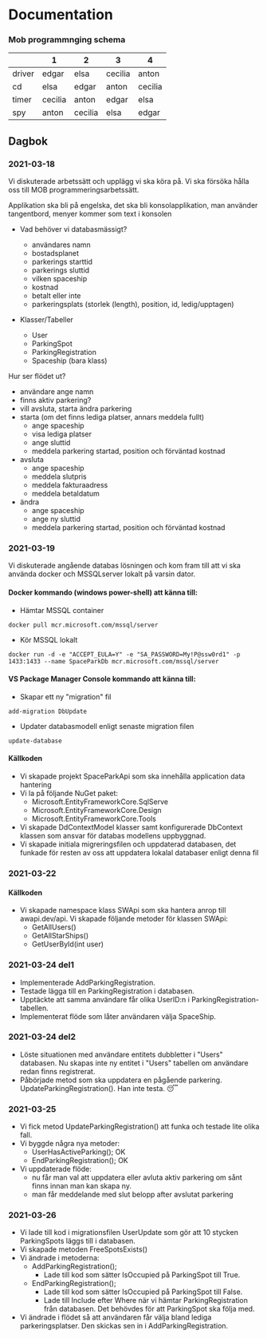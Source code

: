 # Documentation
### Mob programmnging schema
|   |  1 |  2 | 3  |  4 |
|---|---|---|---|---|
| driver  | edgar  | elsa  | cecilia  |  anton |
| cd  |  elsa |  edgar |  anton |  cecilia |
| timer  | cecilia  | anton  | edgar  | elsa  |
| spy  | anton  | cecilia  | elsa  |  edgar |

## Dagbok
### 2021-03-18
Vi diskuterade arbetssätt och upplägg vi ska köra på.
Vi ska försöka hålla oss till MOB programmeringsarbetssätt.

Applikation ska bli på engelska, det ska bli konsolapplikation, man använder tangentbord, menyer kommer som text i konsolen

* Vad behöver vi databasmässigt?
  * användares namn
  * bostadsplanet
  * parkerings starttid
  * parkerings sluttid
  * vilken spaceship
  * kostnad
  * betalt eller inte
  * parkeringsplats (storlek (length), position, id, ledig/upptagen)

* Klasser/Tabeller
  * User
  * ParkingSpot
  * ParkingRegistration
  * Spaceship (bara klass)

Hur ser flödet ut?
* användare ange namn
* finns aktiv parkering?
* vill avsluta, starta ändra parkering
* starta (om det finns lediga platser, annars meddela fullt)
	* ange spaceship
	* visa lediga platser
	* ange sluttid
	* meddela parkering startad, position och förväntad kostnad
* avsluta
	* ange spaceship
	* meddela slutpris
	* meddela fakturaadress
	* meddela betaldatum
* ändra
	* ange spaceship
	* ange ny sluttid
	* meddela parkering startad, position och förväntad kostnad

### 2021-03-19

Vi diskuterade angående databas lösningen och kom fram till att vi ska använda docker och MSSQLserver lokalt på varsin dator.
#### Docker kommando (windows power-shell) att känna till:

* Hämtar MSSQL container
```
docker pull mcr.microsoft.com/mssql/server
```
* Kör MSSQL lokalt
```
docker run -d -e "ACCEPT_EULA=Y" -e "SA_PASSWORD=My!P@ssw0rd1" -p 1433:1433 --name SpaceParkDb mcr.microsoft.com/mssql/server
```
#### VS Package Manager Console kommando att känna till:
* Skapar ett ny "migration" fil
```
add-migration DbUpdate
```
* Updater databasmodell enligt senaste migration filen
```
update-database
```

#### Källkoden
* Vi skapade projekt SpaceParkApi som ska innehålla application data hantering
* Vi la på följande NuGet paket:
  * Microsoft.EntityFrameworkCore.SqlServe
  * Microsoft.EntityFrameworkCore.Design
  * Microsoft.EntityFrameworkCore.Tools
* Vi skapade DdContextModel klasser samt konfigurerade DbContext klassen som ansvar för databas modellens uppbyggnad.
* Vi skapade initiala migreringsfilen och uppdaterad databasen, det funkade för resten av oss att uppdatera lokalal databaser enligt denna fil

### 2021-03-22
#### Källkoden
* Vi skapade namespace klass SWApi som ska hantera anrop till awapi.dev/api. Vi skapade följande metoder för klassen SWApi:
  * GetAllUsers()
  * GetAllStarShips()
  * GetUserById(int user)

### 2021-03-24 del1
* Implementerade AddParkingRegistration.
* Testade lägga till en ParkingRegistration i databasen.
* Upptäckte att samma användare får olika UserID:n i ParkingRegistration-tabellen.
* Implementerat flöde som låter användaren välja SpaceShip.

### 2021-03-24 del2
* Löste situationen med användare entitets dubbletter i "Users" databasen. Nu skapas inte ny entitet i "Users" tabellen om användare redan finns registrerat.
* Påbörjade metod som ska uppdatera en pågående parkering. UpdateParkingRegistration(). Han inte testa. 😴

### 2021-03-25
* Vi fick metod UpdateParkingRegistration() att funka och testade lite olika fall.
* Vi byggde några nya metoder:
  * UserHasActiveParking(); OK
  * EndParkingRegistration(); OK
* Vi uppdaterade flöde:
  * nu får man val att uppdatera eller avluta aktiv parkering om sånt finns innan man kan skapa ny.
  * man får meddelande med slut belopp after avslutat parkering

### 2021-03-26
* Vi lade till kod i migrationsfilen UserUpdate som gör att 10 stycken ParkingSpots läggs till i databasen.
* Vi skapade metoden FreeSpotsExists()
* Vi ändrade i metoderna:
  * AddParkingRegistration(); 
	* Lade till kod som sätter IsOccupied på ParkingSpot till True.
  * EndParkingRegistration();
	* Lade till kod som sätter IsOccupied på ParkingSpot till False.
	* Lade till Include efter Where när vi hämtar ParkingRegistration från databasen. Det behövdes för att ParkingSpot ska följa med.
* Vi ändrade i flödet så att användaren får välja bland lediga parkeringsplatser. Den skickas sen in i AddParkingRegistration.